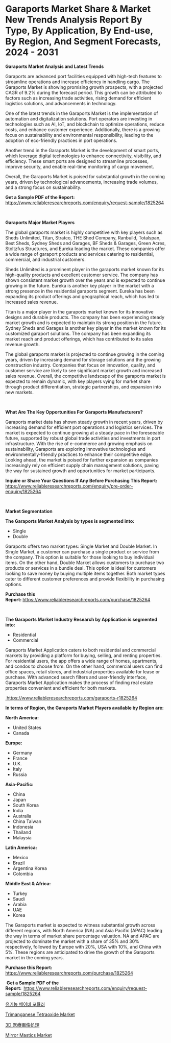 <p><h1>Garaports Market Share & Market New Trends Analysis Report By Type, By Application, By End-use, By Region, And Segment Forecasts, 2024 - 2031</h1></p><p><strong>Garaports Market Analysis and Latest Trends</strong></p>
<p><p>Garaports are advanced port facilities equipped with high-tech features to streamline operations and increase efficiency in handling cargo. The Garaports Market is showing promising growth prospects, with a projected CAGR of 9.2% during the forecast period. This growth can be attributed to factors such as increasing trade activities, rising demand for efficient logistics solutions, and advancements in technology.</p><p>One of the latest trends in the Garaports Market is the implementation of automation and digitalization solutions. Port operators are investing in technologies such as AI, IoT, and blockchain to optimize operations, reduce costs, and enhance customer experience. Additionally, there is a growing focus on sustainability and environmental responsibility, leading to the adoption of eco-friendly practices in port operations.</p><p>Another trend in the Garaports Market is the development of smart ports, which leverage digital technologies to enhance connectivity, visibility, and efficiency. These smart ports are designed to streamline processes, improve security, and enable real-time monitoring of cargo movement.</p><p>Overall, the Garaports Market is poised for substantial growth in the coming years, driven by technological advancements, increasing trade volumes, and a strong focus on sustainability.</p></p>
<p><strong>Get a Sample PDF of the Report:&nbsp;</strong> <a href="https://www.reliableresearchreports.com/enquiry/request-sample/1825264">https://www.reliableresearchreports.com/enquiry/request-sample/1825264</a></p>
<p>&nbsp;</p>
<p><strong>Garaports Major Market Players</strong></p>
<p><p>The global garaports market is highly competitive with key players such as Sheds Unlimited, Titan, Stratco, THE Shed Company, Ranbuild, Totalspan, Best Sheds, Sydney Sheds and Garages, BF Sheds & Garages, Green Acres, Stoltzfus Structures, and Eureka leading the market. These companies offer a wide range of garaport products and services catering to residential, commercial, and industrial customers.</p><p>Sheds Unlimited is a prominent player in the garaports market known for its high-quality products and excellent customer service. The company has shown consistent market growth over the years and is expected to continue growing in the future. Eureka is another key player in the market with a strong presence in the residential garaports segment. Eureka has been expanding its product offerings and geographical reach, which has led to increased sales revenue.</p><p>Titan is a major player in the garaports market known for its innovative designs and durable products. The company has been experiencing steady market growth and is expected to maintain its strong position in the future. Sydney Sheds and Garages is another key player in the market known for its customized garaport solutions. The company has been expanding its market reach and product offerings, which has contributed to its sales revenue growth.</p><p>The global garaports market is projected to continue growing in the coming years, driven by increasing demand for storage solutions and the growing construction industry. Companies that focus on innovation, quality, and customer service are likely to see significant market growth and increased sales revenue. Overall, the competitive landscape of the garaports market is expected to remain dynamic, with key players vying for market share through product differentiation, strategic partnerships, and expansion into new markets.</p></p>
<p>&nbsp;</p>
<p><strong>What Are The Key Opportunities For Garaports Manufacturers?</strong></p>
<p><p>Garaports market data has shown steady growth in recent years, driven by increasing demand for efficient port operations and logistics services. The market is expected to continue growing at a steady pace in the foreseeable future, supported by robust global trade activities and investments in port infrastructure. With the rise of e-commerce and growing emphasis on sustainability, Garaports are exploring innovative technologies and environmentally-friendly practices to enhance their competitive edge. Looking ahead, the market is poised for further expansion as companies increasingly rely on efficient supply chain management solutions, paving the way for sustained growth and opportunities for market participants.</p></p>
<p><strong>Inquire or Share Your Questions If Any Before Purchasing This Report:</strong> <a href="https://www.reliableresearchreports.com/enquiry/pre-order-enquiry/1825264">https://www.reliableresearchreports.com/enquiry/pre-order-enquiry/1825264</a></p>
<p>&nbsp;</p>
<p><strong>Market Segmentation</strong></p>
<p><strong>The Garaports Market Analysis by types is segmented into:</strong></p>
<p><ul><li>Single</li><li>Double</li></ul></p>
<p><p>Garaports offers two market types: Single Market and Double Market. In Single Market, a customer can purchase a single product or service from the company. This option is suitable for those looking to buy individual items. On the other hand, Double Market allows customers to purchase two products or services in a bundle deal. This option is ideal for customers looking to save money by buying multiple items together. Both market types cater to different customer preferences and provide flexibility in purchasing options.</p></p>
<p><strong>Purchase this Report:&nbsp;</strong><a href="https://www.reliableresearchreports.com/purchase/1825264">https://www.reliableresearchreports.com/purchase/1825264</a></p>
<p>&nbsp;</p>
<p><strong>The Garaports Market Industry Research by Application is segmented into:</strong></p>
<p><ul><li>Residential</li><li>Commercial</li></ul></p>
<p><p>Garaports Market Application caters to both residential and commercial markets by providing a platform for buying, selling, and renting properties. For residential users, the app offers a wide range of homes, apartments, and condos to choose from. On the other hand, commercial users can find office spaces, retail stores, and industrial properties available for lease or purchase. With advanced search filters and user-friendly interface, Garaports Market Application makes the process of finding real estate properties convenient and efficient for both markets.</p></p>
<p><a href="https://www.reliableresearchreports.com/garaports-r1825264">&nbsp;https://www.reliableresearchreports.com/garaports-r1825264</a></p>
<p><strong>In terms of Region, the Garaports Market Players available by Region are:</strong></p>
<p>
    <p> <strong> North America: </strong>
        <ul>
            <li>United States</li>
            <li>Canada</li>
        </ul>
        </p> 
    <p> <strong> Europe: </strong>
        <ul>
            <li>Germany</li>
            <li>France</li>
            <li>U.K.</li>
            <li>Italy</li>
            <li>Russia</li>
        </ul>
        </p> 
    <p> <strong> Asia-Pacific: </strong>
        <ul>
            <li>China</li>
            <li>Japan</li>
            <li>South Korea</li>
            <li>India</li>
            <li>Australia</li>
            <li>China Taiwan</li>
            <li>Indonesia</li>
            <li>Thailand</li>
            <li>Malaysia</li>
        </ul>
        </p> 
    <p> <strong> Latin America: </strong>
        <ul>
            <li>Mexico</li>
            <li>Brazil</li>
            <li>Argentina Korea</li>
            <li>Colombia</li>
        </ul>
        </p> 
    <p> <strong> Middle East & Africa: </strong>
        <ul>
            <li>Turkey</li>
            <li>Saudi</li>
            <li>Arabia</li>
            <li>UAE</li>
            <li>Korea</li>
        </ul>
    </p>
    </p>
<p><p>The Garaports market is expected to witness substantial growth across different regions, with North America (NA) and Asia Pacific (APAC) leading the way in terms of market share percentage valuation. NA and APAC are projected to dominate the market with a share of 35% and 30% respectively, followed by Europe with 20%, USA with 10%, and China with 5%. These regions are anticipated to drive the growth of the Garaports market in the coming years.</p></p>
<p><strong>Purchase this Report: </strong><a href="https://www.reliableresearchreports.com/purchase/1825264">https://www.reliableresearchreports.com/purchase/1825264</a></p>
<p>&nbsp;<strong>Get a Sample PDF of the Report:&nbsp;&nbsp;</strong><a href="https://www.reliableresearchreports.com/enquiry/request-sample/1825264">https://www.reliableresearchreports.com/enquiry/request-sample/1825264</a></p>
<p><strong></strong></p>
<p><p><a href="https://medium.com/@christianlarkinus/%EC%9C%A0%EA%B8%B0%EB%86%8D-%EB%B2%A0%EC%9D%B4%EB%B9%84-%ED%8F%AC%EB%AE%AC%EB%9F%AC-%EC%8B%9C%EC%9E%A5-%EB%B6%84%EC%84%9D-%EB%B0%8F-%EA%B7%9C%EB%AA%A8%EB%8A%94-2024%EB%85%84%EB%B6%80%ED%84%B0-2031%EB%85%84%EA%B9%8C%EC%A7%80-%EC%98%88%EC%B8%A1%EB%90%A9%EB%8B%88%EB%8B%A4-a1e32b5db456">유기농 베이비 포뮬러</a></p><p><a href="https://www.linkedin.com/pulse/trimanganese-tetraoxide-market-size-focuses-dynamics-in-depth-8laqf?trackingId=Ny2SCsp2xc7ZUER9640aQQ%3D%3D">Trimanganese Tetraoxide Market</a></p><p><a href="https://github.com/mreklxf44233/Market-Research-Report-List-1/blob/main/739969140337.md">3D 医療画像処理</a></p><p><a href="https://www.linkedin.com/pulse/mirror-mastics-market-size-examines-its-scope-primary-focus-growth-rlaoc?trackingId=UaMxr6pgU7YLgc6PX1wlfg%3D%3D">Mirror Mastics Market</a></p></p>